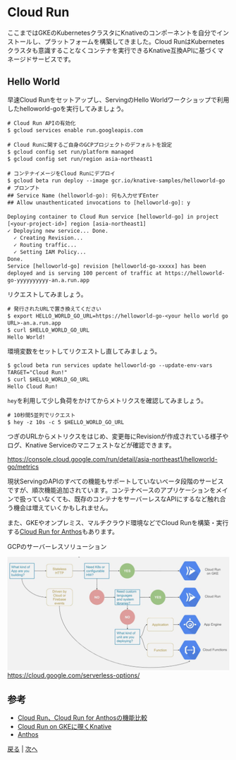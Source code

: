 # Cloud Run

ここまではGKEのKubernetesクラスタにKnativeのコンポーネントを自分でインストールし、プラットフォームを構築してきました。Cloud RunはKubernetesクラスタも意識することなくコンテナを実行できるKnative互換APIに基づくマネージドサービスです。

## Hello World

早速Cloud Runをセットアップし、ServingのHello Worldワークショップで利用したhelloworld-goを実行してみましょう。

```shell
# Cloud Run APIの有効化
$ gcloud services enable run.googleapis.com

# Cloud Runに関するご自身のGCPプロジェクトのデフォルトを設定
$ gcloud config set run/platform managed
$ gcloud config set run/region asia-northeast1

# コンテナイメージをCloud Runにデプロイ
$ gcloud beta run deploy --image gcr.io/knative-samples/helloworld-go
# プロンプト
## Service Name (helloworld-go): 何も入力せずEnter
## Allow unauthenticated invocations to [helloworld-go]: y

Deploying container to Cloud Run service [helloworld-go] in project [<your-project-id>] region [asia-northeast1]
✓ Deploying new service... Done.             
  ✓ Creating Revision...       
  ✓ Routing traffic...         
  ✓ Setting IAM Policy...      
Done.                                                                                                                        
Service [helloworld-go] revision [helloworld-go-xxxxx] has been deployed and is serving 100 percent of traffic at https://helloworld-go-yyyyyyyyyy-an.a.run.app
```

リクエストしてみましょう。

```shell
# 発行されたURLで置き換えてください
$ export HELLO_WORLD_GO_URL=https://helloworld-go-<your hello world go URL>-an.a.run.app
$ curl $HELLO_WORLD_GO_URL
Hello World!
```

環境変数をセットしてリクエストし直してみましょう。

```shell
$ gcloud beta run services update helloworld-go --update-env-vars TARGET="Cloud Run!"
$ curl $HELLO_WORLD_GO_URL
Hello Cloud Run!
```

`hey`を利用して少し負荷をかけてからメトリクスを確認してみましょう。

```shell
# 10秒間5並列でリクエスト
$ hey -z 10s -c 5 $HELLO_WORLD_GO_URL
```

つぎのURLからメトリクスをはじめ、変更毎にRevisionが作成されている様子やログ、Knative Serviceのマニフェストなどが確認できます。

https://console.cloud.google.com/run/detail/asia-northeast1/helloworld-go/metrics

現状ServingのAPIのすべての機能もサポートしていないベータ段階のサービスですが、順次機能追加されています。コンテナベースのアプリケーションをメインで扱っていなくても、既存のコンテナをサーバーレスなAPIにするなど触れ合う機会は増えていくかもしれません。

また、GKEやオンプレミス、マルチクラウド環境などでCloud Runを構築・実行する[Cloud Run for Anthos](https://cloud.google.com/run/docs/gke/setup)もあります。

GCPのサーバーレスソリューション

![](./images/gcp_serverless_options.png)
https://cloud.google.com/serverless-options/

## 参考

* [Cloud Run、Cloud Run for Anthosの機能比較](https://cloud.google.com/run#choose-the-platform-that-fits-you)
* [Cloud Run on GKEに覗くKnative](https://qiita.com/toshi0607/items/eeeabe81b1beac343b6b)
* [Anthos](https://cloud.google.com/anthos/)

[戻る](step3.md) | [次へ](step5.md)
